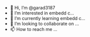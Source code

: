 - 👋 Hi, I’m @garad3187
- 👀 I’m interested in embedd c...
- 🌱 I’m currently learning embedd c...
- 💞️ I’m looking to collaborate on ...
- 📫 How to reach me ...

<!---
garad3187/garad3187 is a ✨ special ✨ repository because its `README.md` (this file) appears on your GitHub profile.
You can click the Preview link to take a look at your changes.
--->
